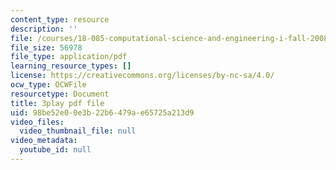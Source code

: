 ```yaml
---
content_type: resource
description: ''
file: /courses/18-085-computational-science-and-engineering-i-fall-2008/98be52e00e3b22b6479ae65725a213d9_wt7UJckgvxs.pdf
file_size: 56978
file_type: application/pdf
learning_resource_types: []
license: https://creativecommons.org/licenses/by-nc-sa/4.0/
ocw_type: OCWFile
resourcetype: Document
title: 3play pdf file
uid: 98be52e0-0e3b-22b6-479a-e65725a213d9
video_files:
  video_thumbnail_file: null
video_metadata:
  youtube_id: null
---
```


